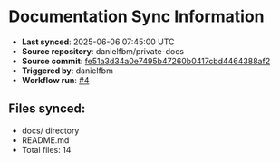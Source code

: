 # Documentation Sync Information

- **Last synced**: 2025-06-06 07:45:00 UTC
- **Source repository**: danielfbm/private-docs
- **Source commit**: [fe51a3d34a0e7495b47260b0417cbd4464388af2](https://github.com/danielfbm/private-docs/commit/fe51a3d34a0e7495b47260b0417cbd4464388af2)
- **Triggered by**: danielfbm
- **Workflow run**: [#4](https://github.com/danielfbm/private-docs/actions/runs/15485494244)

## Files synced:
- docs/ directory
- README.md
- Total files: 14
